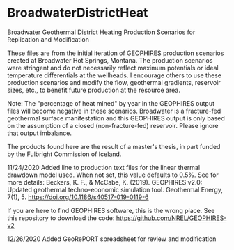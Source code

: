 # BroadwaterDistrictHeat
Broadwater Geothermal District Heating Production Scenarios for Replication and Modification

These files are from the initial iteration of GEOPHIRES production scenarios created at Broadwater Hot Springs, Montana. The production scenarios were stringent and do not necessarily reflect maximum potentials or ideal temperature differentials at the wellheads. I encourage others to use these production scenarios and modify the flow, geothermal gradients, reservoir sizes, etc., to benefit future production at the resource area.

Note: The "percentage of heat mined" by year in the GEOPHIRES output files will become negative in these scenarios. Broadwater is a fracture-fed geothermal surface manifestation and this GEOPHIRES output is only based on the assumption of a closed (non-fracture-fed) reservoir. Please ignore that output imbalance. 

The products found here are the result of a master's thesis, in part funded by the Fulbright Commission of Iceland.

11/24/2020
Added line to production text files for the linear thermal drawdown model used. When not set, this value defaults to 0.5%. See for more details:
Beckers, K. F., & McCabe, K. (2019). GEOPHIRES v2.0: Updated geothermal techno-economic simulation tool. Geothermal Energy, 7(1), 5. https://doi.org/10.1186/s40517-019-0119-6

If you are here to find GEOPHIRES software, this is the wrong place. See this repository to download the code:
https://github.com/NREL/GEOPHIRES-v2 

12/26/2020
Added GeoRePORT spreadsheet for review and modification
